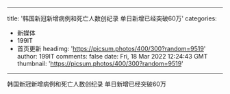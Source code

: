 
---
title: '韩国新冠新增病例和死亡人数创纪录 单日新增已经突破60万'
categories: 
 - 新媒体
 - 199IT
 - 首页更新
headimg: 'https://picsum.photos/400/300?random=9519'
author: 199IT
comments: false
date: Fri, 18 Mar 2022 12:24:43 GMT
thumbnail: 'https://picsum.photos/400/300?random=9519'
---

<div>   
韩国新冠新增病例和死亡人数创纪录 单日新增已经突破60万  
</div>
            